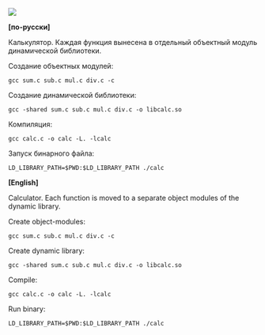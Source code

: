 ![](https://raw.githubusercontent.com/dsiberia9s/ELTEX_School/main/Day%207/screenshot.png)

**[по-русски]**

Калькулятор. Каждая функция вынесена в отдельный объектный модуль динамической библиотеки.

Создание объектных модулей:

`gcc sum.c sub.c mul.c div.c -c`

Создание динамической библиотеки:

`gcc -shared sum.c sub.c mul.c div.c -o libcalc.so`

Компиляция:

`gcc calc.c -o calc -L. -lcalc`

Запуск бинарного файла:

`LD_LIBRARY_PATH=$PWD:$LD_LIBRARY_PATH ./calc`

**[English]**

Calculator. Each function is moved to a separate object modules of the dynamic library.

Create object-modules:

`gcc sum.c sub.c mul.c div.c -c`

Create dynamic library:

`gcc -shared sum.c sub.c mul.c div.c -o libcalc.so`

Compile:

`gcc calc.c -o calc -L. -lcalc`

Run binary:

`LD_LIBRARY_PATH=$PWD:$LD_LIBRARY_PATH ./calc`